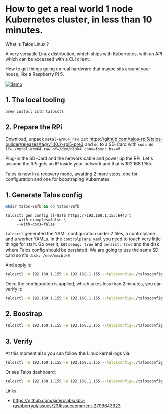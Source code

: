 # How to get a real world 1 node Kubernetes cluster, in less than 10 minutes.

What is Talos Linux ?

A very versatile Linux distribution, which ships with Kubernetes, with an API which can be accessed with a CLI client.

How to get things going on real hardware that maybe sits around your house, like a Raspberry Pi 5. 

[![demo](demo.gif)](demo.gif)


## 1. The local tooling

```sh
brew install zstd talosctl
```

## 2. Prepare the RPi

Download, unpack ```metal-arm64.raw.zst``` https://github.com/talos-rpi5/talos-builder/releases/tag/v1.10.2-rpi5-pre3 and ```dd``` to a SD-Card with ```sudo dd if=./metal-arm64.raw of=/dev/disk4 conv=fsync bs=4M```

Plug-in the SD-Card and the network cable and power up the RPi. 
Let's assume the RPi gets an IP inside your network and that is 192.168.1.155.

Talos is now in a recovery mode, awaiting 2 more steps, one for configuration and one for boostraping Kubernetes. 


## 1. Generate Talos config

```sh
mkdir talos-8afb && cd talos-8afb 
```

```
talosctl gen config ll-8afb https://192.168.1.155:6443 \
    --with-examples=false \
     --with-docs=false
```

```talosctl``` generated the YAML configuration under 2 files, a controlplane and a worker YAMLs.
In the ```controlplane.yaml``` you need to touch very little things for start. Go over it, set ```debug: true``` and ```persist: true``` and the disk where Talos config should be persisted.
We are going to use the same SD-card so it's ```disk: /dev/mmcblk0```

And apply it:

```sh
talosctl -n 192.168.1.155 -e 192.168.1.155 --talosconfig=./talosconfig apply-config -f ./controlplane.yaml --insecure
```

Once the configuration is applied, which takes less than 2 minutes, you can verify it:

```sh
talosctl -n 192.168.1.155 -e 192.168.1.155 --talosconfig=./talosconfig version
```

## 2. Boostrap

```sh
talosctl -n 192.168.1.155 -e 192.168.1.155 --talosconfig=./talosconfig bootstrap 
```


## 3. Verify

At this moment also you can follow the Linux kernel logs via: 

```sh
talosctl -n 192.168.1.155 -e 192.168.1.155 --talosconfig=./talosconfig dmesg -f 
```

Or see Talos dashboard:

```sh
talosctl -n 192.168.1.155 -e 192.168.1.155 --talosconfig=./talosconfig dashboard  
```


Links:

- https://github.com/siderolabs/sbc-raspberrypi/issues/23#issuecomment-2799643923
